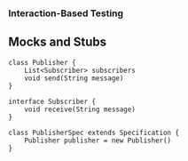 ### Interaction-Based Testing
## Mocks and Stubs

```
class Publisher {
    List<Subscriber> subscribers
    void send(String message)
}

interface Subscriber {
    void receive(String message)
}

class PublisherSpec extends Specification {
    Publisher publisher = new Publisher()
}
```

